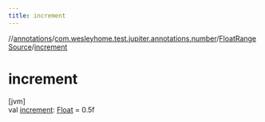 ```yaml
---
title: increment
---
```

//[annotations](../../../index.html)/[com.wesleyhome.test.jupiter.annotations.number](../index.html)/[FloatRangeSource](index.html)/[increment](increment.html)



# increment



[jvm]\
val [increment](increment.html): [Float](https://kotlinlang.org/api/latest/jvm/stdlib/kotlin/-float/index.html) = 0.5f





